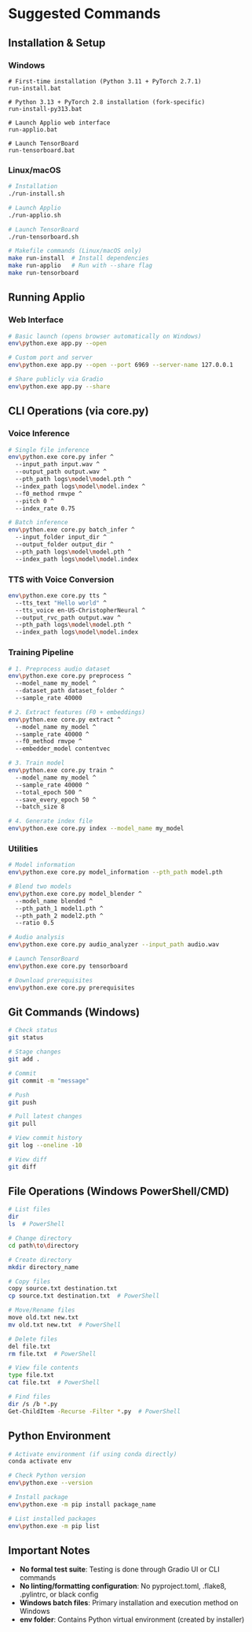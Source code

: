 # Suggested Commands

## Installation & Setup

### Windows
```batch
# First-time installation (Python 3.11 + PyTorch 2.7.1)
run-install.bat

# Python 3.13 + PyTorch 2.8 installation (fork-specific)
run-install-py313.bat

# Launch Applio web interface
run-applio.bat

# Launch TensorBoard
run-tensorboard.bat
```

### Linux/macOS
```bash
# Installation
./run-install.sh

# Launch Applio
./run-applio.sh

# Launch TensorBoard
./run-tensorboard.sh

# Makefile commands (Linux/macOS only)
make run-install  # Install dependencies
make run-applio   # Run with --share flag
make run-tensorboard
```

## Running Applio

### Web Interface
```bash
# Basic launch (opens browser automatically on Windows)
env\python.exe app.py --open

# Custom port and server
env\python.exe app.py --open --port 6969 --server-name 127.0.0.1

# Share publicly via Gradio
env\python.exe app.py --share
```

## CLI Operations (via core.py)

### Voice Inference
```bash
# Single file inference
env\python.exe core.py infer ^
  --input_path input.wav ^
  --output_path output.wav ^
  --pth_path logs\model\model.pth ^
  --index_path logs\model\model.index ^
  --f0_method rmvpe ^
  --pitch 0 ^
  --index_rate 0.75

# Batch inference
env\python.exe core.py batch_infer ^
  --input_folder input_dir ^
  --output_folder output_dir ^
  --pth_path logs\model\model.pth ^
  --index_path logs\model\model.index
```

### TTS with Voice Conversion
```bash
env\python.exe core.py tts ^
  --tts_text "Hello world" ^
  --tts_voice en-US-ChristopherNeural ^
  --output_rvc_path output.wav ^
  --pth_path logs\model\model.pth ^
  --index_path logs\model\model.index
```

### Training Pipeline
```bash
# 1. Preprocess audio dataset
env\python.exe core.py preprocess ^
  --model_name my_model ^
  --dataset_path dataset_folder ^
  --sample_rate 40000

# 2. Extract features (F0 + embeddings)
env\python.exe core.py extract ^
  --model_name my_model ^
  --sample_rate 40000 ^
  --f0_method rmvpe ^
  --embedder_model contentvec

# 3. Train model
env\python.exe core.py train ^
  --model_name my_model ^
  --sample_rate 40000 ^
  --total_epoch 500 ^
  --save_every_epoch 50 ^
  --batch_size 8

# 4. Generate index file
env\python.exe core.py index --model_name my_model
```

### Utilities
```bash
# Model information
env\python.exe core.py model_information --pth_path model.pth

# Blend two models
env\python.exe core.py model_blender ^
  --model_name blended ^
  --pth_path_1 model1.pth ^
  --pth_path_2 model2.pth ^
  --ratio 0.5

# Audio analysis
env\python.exe core.py audio_analyzer --input_path audio.wav

# Launch TensorBoard
env\python.exe core.py tensorboard

# Download prerequisites
env\python.exe core.py prerequisites
```

## Git Commands (Windows)

```bash
# Check status
git status

# Stage changes
git add .

# Commit
git commit -m "message"

# Push
git push

# Pull latest changes
git pull

# View commit history
git log --oneline -10

# View diff
git diff
```

## File Operations (Windows PowerShell/CMD)

```bash
# List files
dir
ls  # PowerShell

# Change directory
cd path\to\directory

# Create directory
mkdir directory_name

# Copy files
copy source.txt destination.txt
cp source.txt destination.txt  # PowerShell

# Move/Rename files
move old.txt new.txt
mv old.txt new.txt  # PowerShell

# Delete files
del file.txt
rm file.txt  # PowerShell

# View file contents
type file.txt
cat file.txt  # PowerShell

# Find files
dir /s /b *.py
Get-ChildItem -Recurse -Filter *.py  # PowerShell
```

## Python Environment

```bash
# Activate environment (if using conda directly)
conda activate env

# Check Python version
env\python.exe --version

# Install package
env\python.exe -m pip install package_name

# List installed packages
env\python.exe -m pip list
```

## Important Notes

- **No formal test suite**: Testing is done through Gradio UI or CLI commands
- **No linting/formatting configuration**: No pyproject.toml, .flake8, .pylintrc, or black config
- **Windows batch files**: Primary installation and execution method on Windows
- **env folder**: Contains Python virtual environment (created by installer)
